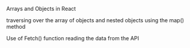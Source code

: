 Arrays and Objects in React



traversing over the array of objects and nested objects using the map() method 

Use of Fetch() function reading the data from the API 